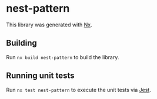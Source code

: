 # nest-pattern

This library was generated with [Nx](https://nx.dev).

## Building

Run `nx build nest-pattern` to build the library.

## Running unit tests

Run `nx test nest-pattern` to execute the unit tests via [Jest](https://jestjs.io).
